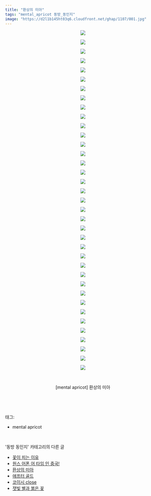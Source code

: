 ```yaml
---
title: "환상의 미아"
tags: "mental_apricot 동방_동인지"
image: "https://d2l1b145ht03q6.cloudfront.net/ghap/1107/001.jpg"
---
```

<div class="article">
<p style="text-align: center; clear: none; float: none;"><img src="{{ site.imgserver1 }}/ghap/1107/001.jpg"/></p>
<p style="text-align: center; clear: none; float: none;"><img src="{{ site.imgserver1 }}/ghap/1107/002.jpg"/></p>
<p style="text-align: center; clear: none; float: none;"><img src="{{ site.imgserver1 }}/ghap/1107/003.jpg"/></p>
<p style="text-align: center; clear: none; float: none;"><img src="{{ site.imgserver1 }}/ghap/1107/004.jpg"/></p>
<p style="text-align: center; clear: none; float: none;"><img src="{{ site.imgserver1 }}/ghap/1107/005.jpg"/></p>
<p style="text-align: center; clear: none; float: none;"><img src="{{ site.imgserver1 }}/ghap/1107/006.jpg"/></p>
<p style="text-align: center; clear: none; float: none;"><img src="{{ site.imgserver1 }}/ghap/1107/007.jpg"/></p>
<p style="text-align: center; clear: none; float: none;"><img src="{{ site.imgserver1 }}/ghap/1107/008.jpg"/></p>
<p style="text-align: center; clear: none; float: none;"><img src="{{ site.imgserver1 }}/ghap/1107/009.jpg"/></p>
<p style="text-align: center; clear: none; float: none;"><img src="{{ site.imgserver1 }}/ghap/1107/010.jpg"/></p>
<p style="text-align: center; clear: none; float: none;"><img src="{{ site.imgserver1 }}/ghap/1107/011.jpg"/></p>
<p style="text-align: center; clear: none; float: none;"><img src="{{ site.imgserver1 }}/ghap/1107/012.jpg"/></p>
<p style="text-align: center; clear: none; float: none;"><img src="{{ site.imgserver1 }}/ghap/1107/013.jpg"/></p>
<p style="text-align: center; clear: none; float: none;"><img src="{{ site.imgserver1 }}/ghap/1107/014.jpg"/></p>
<p style="text-align: center; clear: none; float: none;"><img src="{{ site.imgserver1 }}/ghap/1107/015.jpg"/></p>
<p style="text-align: center; clear: none; float: none;"><img src="{{ site.imgserver1 }}/ghap/1107/016.jpg"/></p>
<p style="text-align: center; clear: none; float: none;"><img src="{{ site.imgserver1 }}/ghap/1107/017.jpg"/></p>
<p style="text-align: center; clear: none; float: none;"><img src="{{ site.imgserver1 }}/ghap/1107/018.jpg"/></p>
<p style="text-align: center; clear: none; float: none;"><img src="{{ site.imgserver1 }}/ghap/1107/019.jpg"/></p>
<p style="text-align: center; clear: none; float: none;"><img src="{{ site.imgserver1 }}/ghap/1107/020.jpg"/></p>
<p style="text-align: center; clear: none; float: none;"><img src="{{ site.imgserver1 }}/ghap/1107/021.jpg"/></p>
<p style="text-align: center; clear: none; float: none;"><img src="{{ site.imgserver1 }}/ghap/1107/022.jpg"/></p>
<p style="text-align: center; clear: none; float: none;"><img src="{{ site.imgserver1 }}/ghap/1107/023.jpg"/></p>
<p style="text-align: center; clear: none; float: none;"><img src="{{ site.imgserver1 }}/ghap/1107/024.jpg"/></p>
<p style="text-align: center; clear: none; float: none;"><img src="{{ site.imgserver1 }}/ghap/1107/025.jpg"/></p>
<p style="text-align: center; clear: none; float: none;"><img src="{{ site.imgserver1 }}/ghap/1107/026.jpg"/></p>
<p style="text-align: center; clear: none; float: none;"><img src="{{ site.imgserver1 }}/ghap/1107/027.jpg"/></p>
<p style="text-align: center; clear: none; float: none;"><img src="{{ site.imgserver1 }}/ghap/1107/028.jpg"/></p>
<p style="text-align: center; clear: none; float: none;"><img src="{{ site.imgserver1 }}/ghap/1107/029.jpg"/></p>
<p style="text-align: center; clear: none; float: none;"><img src="{{ site.imgserver1 }}/ghap/1107/030.jpg"/></p>
<p style="text-align: center; clear: none; float: none;"><img src="{{ site.imgserver1 }}/ghap/1107/031.jpg"/></p>
<p style="text-align: center; clear: none; float: none;"><img src="{{ site.imgserver1 }}/ghap/1107/032.jpg"/></p>
<p style="text-align: center; clear: none; float: none;"><img src="{{ site.imgserver1 }}/ghap/1107/033.jpg"/></p>
<p style="text-align: center; clear: none; float: none;"><img src="{{ site.imgserver1 }}/ghap/1107/034.jpg"/></p>
<p style="text-align: center; clear: none; float: none;"><img src="{{ site.imgserver1 }}/ghap/1107/035.jpg"/></p>
<p style="text-align: center; clear: none; float: none;"><img src="{{ site.imgserver1 }}/ghap/1107/036.jpg"/></p>
<p style="text-align: center; clear: none; float: none;"><img src="{{ site.imgserver1 }}/ghap/1107/037.jpg"/></p>
<p style="text-align: center; clear: none; float: none;"><br/></p>
<p style="text-align: center; clear: none; float: none;">[mental apricot] 환상의 미아</p>
<p><br/></p>
</div><br/>
<div class="tagTrail">
<p>태그: </p>
<ul>
<li>mental apricot</li>
</ul>
</div><br/>
<div class="another">
<p>'동방 동인지' 카테고리의 다른 글</p>
<ul>
<li><a href="/ghap_1109">꽃이 피는 이유</a></li>
<li><a href="/ghap_1108">원스 어폰 어 타임 인 중국!</a></li>
<li><a href="/ghap_1107">환상의 미아</a></li>
<li><a href="/ghap_1106">애프터 골드</a></li>
<li><a href="/ghap_1105">코이시 close</a></li>
<li><a href="/ghap_1104">잿빛 별과 붉은 꽃</a></li>
</ul>
</div><br/>
<div class="cb_module cb_fluid">
<div class="cb_wrt cb_profile">
</div><!-- commentList close -->
</div><br/>
